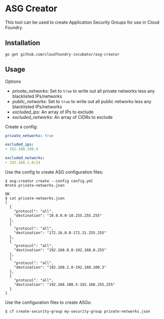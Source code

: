 # ASG Creator

This tool can be used to create Application Security Groups for use in Cloud Foundry.

## Installation

```
go get github.com/cloudfoundry-incubator/asg-creator
```

## Usage

Options

* *private_networks*: Set to `true` to write out all private networks less any blacklisted IPs/networks
* *public_networks*: Set to `true` to write out all public networks less any blacklisted IPs/networks
* *excluded_ips*: An array of IPs to exclude
* *excluded_networks*: An array of CIDRs to exclude

Create a config:

```yaml
private_networks: true

excluded_ips:
- 192.168.100.4

excluded_networks:
- 192.168.1.0/24
```

Use the config to create ASG configuration files:

```
$ asg-creator create --config config.yml
Wrote private-networks.json

OK
$ cat private-networks.json
[
  {
    "protocol": "all",
    "destination": "10.0.0.0-10.255.255.255"
  },
  {
    "protocol": "all",
    "destination": "172.16.0.0-172.31.255.255"
  },
  {
    "protocol": "all",
    "destination": "192.168.0.0-192.168.0.255"
  },
  {
    "protocol": "all",
    "destination": "192.168.2.0-192.168.100.3"
  },
  {
    "protocol": "all",
    "destination": "192.168.100.5-192.168.255.255"
  }
]
```

Use the configuration files to create ASGs:

```
$ cf create-security-group my-security-group private-networks.json
```
